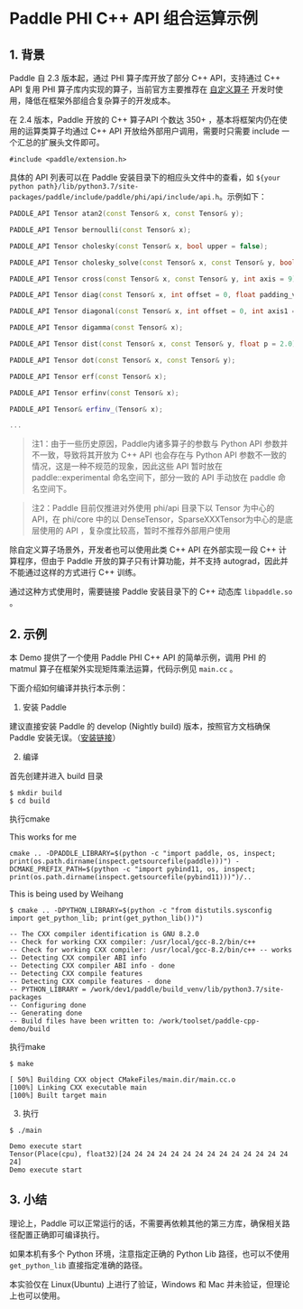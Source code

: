 # Paddle PHI C++ API 组合运算示例

## 1. 背景

Paddle 自 2.3 版本起，通过 PHI 算子库开放了部分 C++ API，支持通过 C++ API 复用 PHI 算子库内实现的算子，当前官方主要推荐在 [自定义算子](https://www.paddlepaddle.org.cn/documentation/docs/zh/develop/guides/custom_op/new_cpp_op_cn.html) 开发时使用，降低在框架外部组合复杂算子的开发成本。

在 2.4 版本，Paddle 开放的 C++ 算子API 个数达 350+ ，基本将框架内仍在使用的运算类算子均通过 C++ API 开放给外部用户调用，需要时只需要 include 一个汇总的扩展头文件即可。

```
#include <paddle/extension.h>
```

具体的 API 列表可以在 Paddle 安装目录下的相应头文件中的查看，如 `${your python path}/lib/python3.7/site-packages/paddle/include/paddle/phi/api/include/api.h`。示例如下：

```c++
PADDLE_API Tensor atan2(const Tensor& x, const Tensor& y);

PADDLE_API Tensor bernoulli(const Tensor& x);

PADDLE_API Tensor cholesky(const Tensor& x, bool upper = false);

PADDLE_API Tensor cholesky_solve(const Tensor& x, const Tensor& y, bool upper = false);

PADDLE_API Tensor cross(const Tensor& x, const Tensor& y, int axis = 9);

PADDLE_API Tensor diag(const Tensor& x, int offset = 0, float padding_value = 0.0);

PADDLE_API Tensor diagonal(const Tensor& x, int offset = 0, int axis1 = 0, int axis2 = 1);

PADDLE_API Tensor digamma(const Tensor& x);

PADDLE_API Tensor dist(const Tensor& x, const Tensor& y, float p = 2.0);

PADDLE_API Tensor dot(const Tensor& x, const Tensor& y);

PADDLE_API Tensor erf(const Tensor& x);

PADDLE_API Tensor erfinv(const Tensor& x);

PADDLE_API Tensor& erfinv_(Tensor& x);

...
```

> 注1：由于一些历史原因，Paddle内诸多算子的参数与 Python API 参数并不一致，导致将其开放为 C++ API 也会存在与 Python API 参数不一致的情况，这是一种不规范的现象，因此这些 API 暂时放在 paddle::experimental 命名空间下，部分一致的 API 手动放在 paddle 命名空间下。

> 注2：Paddle 目前仅推进对外使用 phi/api 目录下以 Tensor 为中心的 API，在 phi/core 中的以 DenseTensor，SparseXXXTensor为中心的是底层使用的 API ，复杂度比较高，暂时不推荐外部用户使用

除自定义算子场景外，开发者也可以使用此类 C++ API 在外部实现一段 C++ 计算程序，但由于 Paddle 开放的算子只有计算功能，并不支持 autograd，因此并不能通过这样的方式进行 C++ 训练。

通过这种方式使用时，需要链接 Paddle 安装目录下的 C++ 动态库 `libpaddle.so` 。

## 2. 示例

本 Demo 提供了一个使用 Paddle PHI C++ API 的简单示例，调用 PHI 的 matmul 算子在框架外实现矩阵乘法运算，代码示例见 `main.cc` 。

下面介绍如何编译并执行本示例：

1. 安装 Paddle

建议直接安装 Paddle 的 develop (Nightly build) 版本，按照官方文档确保 Paddle 安装无误。（[安装链接](https://www.paddlepaddle.org.cn/install/quick?docurl=/documentation/docs/zh/develop/install/pip/linux-pip.html)）

2. 编译

首先创建并进入 build 目录

```shell
$ mkdir build
$ cd build
```

执行cmake

This works for me

```shell
cmake .. -DPADDLE_LIBRARY=$(python -c "import paddle, os, inspect; print(os.path.dirname(inspect.getsourcefile(paddle)))") -DCMAKE_PREFIX_PATH=$(python -c "import pybind11, os, inspect; print(os.path.dirname(inspect.getsourcefile(pybind11)))")/..
```

This is being used by Weihang

```shell
$ cmake .. -DPYTHON_LIBRARY=$(python -c "from distutils.sysconfig import get_python_lib; print(get_python_lib())")

-- The CXX compiler identification is GNU 8.2.0
-- Check for working CXX compiler: /usr/local/gcc-8.2/bin/c++
-- Check for working CXX compiler: /usr/local/gcc-8.2/bin/c++ -- works
-- Detecting CXX compiler ABI info
-- Detecting CXX compiler ABI info - done
-- Detecting CXX compile features
-- Detecting CXX compile features - done
-- PYTHON_LIBRARY = /work/dev1/paddle/build_venv/lib/python3.7/site-packages
-- Configuring done
-- Generating done
-- Build files have been written to: /work/toolset/paddle-cpp-demo/build
```

执行make

```shell
$ make

[ 50%] Building CXX object CMakeFiles/main.dir/main.cc.o
[100%] Linking CXX executable main
[100%] Built target main
```

3. 执行

```shell
$ ./main

Demo execute start
Tensor(Place(cpu), float32)[24 24 24 24 24 24 24 24 24 24 24 24 24 24 24]
Demo execute start
```

## 3. 小结

理论上，Paddle 可以正常运行的话，不需要再依赖其他的第三方库，确保相关路径配置正确即可编译执行。

如果本机有多个 Python 环境，注意指定正确的 Python Lib 路径，也可以不使用 `get_python_lib` 直接指定准确的路径。

本实验仅在 Linux(Ubuntu) 上进行了验证，Windows 和 Mac 并未验证，但理论上也可以使用。
